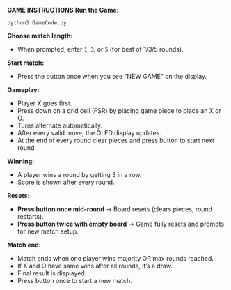 **GAME INSTRUCTIONS**
**Run the Game:**
   ```
   python3 GameCode.py
   ```

**Choose match length:**
   - When prompted, enter `1`, `3`, or `5` (for best of 1/3/5 rounds).

**Start match:**
   - Press the button once when you see “NEW GAME” on the display.

**Gameplay:**
   - Player X goes first.
   - Press down on a grid cell (FSR) by placing game piece to place an X or O.
   - Turns alternate automatically.
   - After every valid move, the OLED display updates.
   - At the end of every round clear pieces and press button to start next round

**Winning:**
   - A player wins a round by getting 3 in a row.
   - Score is shown after every round.

**Resets:**
   - **Press button once mid-round** → Board resets (clears pieces, round restarts).
   - **Press button twice with empty board** → Game fully resets and prompts for new match setup.

**Match end:**
   - Match ends when one player wins majority OR max rounds reached.
   - If X and O have same wins after all rounds, it’s a draw.
   - Final result is displayed.
   - Press button once to start a new match.
